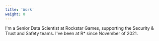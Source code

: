 ```yaml
---
title: 'Work'
weight: 0
---
```


<style>
  .balloon-card-item-content {
    max-width: 0px;
    margin: 0 auto;
  }
</style>

I'm a Senior Data Scientist at Rockstar Games, supporting the Security & Trust and Safety teams. I've been at R* since November of 2021. 